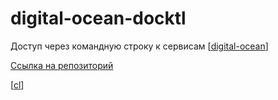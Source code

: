 # digital-ocean-docktl

Доступ через командную строку к сервисам [[digital-ocean]]

[Ссылка на репозиторий](https://github.com/digitalocean/doctl)

[[cl]]


[//begin]: # "Autogenerated link references for markdown compatibility"
[digital-ocean]: digital-ocean "Digital-ocean"
[cl]: ../lists/cl "Непрервыная интеграция"
[//end]: # "Autogenerated link references"